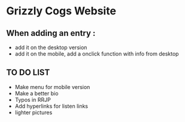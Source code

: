 # Grizzly Cogs Website

## When adding an entry :
- add it on the desktop version
- add it on the mobile, add a onclick function with info from desktop

## TO DO LIST
- Make menu for mobile version
- Make a better bio
- Typos in RRJP
- Add hyperlinks for listen links
- lighter pictures